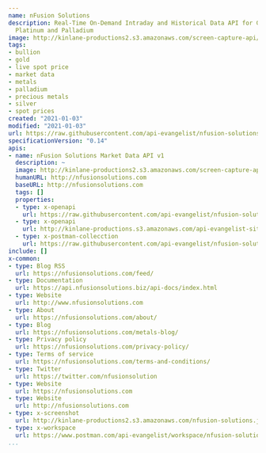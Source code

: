 ```yaml
---
name: nFusion Solutions
description: Real-Time On-Demand Intraday and Historical Data API for Gold, Silver,
  Platinum and Palladium
image: http://kinlane-productions2.s3.amazonaws.com/screen-capture-api/28883-nfusionsolutions-com.jpg
tags:
- bullion
- gold
- live spot price
- market data
- metals
- palladium
- precious metals
- silver
- spot prices
created: "2021-01-03"
modified: "2021-01-03"
url: https://raw.githubusercontent.com/api-evangelist/nfusion-solutions/master/apis.json
specificationVersion: "0.14"
apis:
- name: nFusion Solutions Market Data API v1
  description: ~
  image: http://kinlane-productions2.s3.amazonaws.com/screen-capture-api/28883-nfusionsolutions-com.jpg
  humanURL: http://nfusionsolutions.com
  baseURL: http://nfusionsolutions.com
  tags: []
  properties:
  - type: x-openapi
    url: https://raw.githubusercontent.com/api-evangelist/nfusion-solutions/master/nfusion-solutions-market-data-api-v1-openapi.json
  - type: x-openapi
    url: http://kinlane-productions.s3.amazonaws.com/api-evangelist-site/company/openapis/nfusion-solutions-market-data-api-v1.json
  - type: x-postman-collecction
    url: https://raw.githubusercontent.com/api-evangelist/nfusion-solutions/master/nfusion-solutions-market-data-api-v1-postman-collection.json
include: []
x-common:
- type: Blog RSS
  url: https://nfusionsolutions.com/feed/
- type: Documentation
  url: https://api.nfusionsolutions.biz/api-docs/index.html
- type: Website
  url: http://www.nfusionsolutions.com
- type: About
  url: https://nfusionsolutions.com/about/
- type: Blog
  url: https://nfusionsolutions.com/metals-blog/
- type: Privacy policy
  url: https://nfusionsolutions.com/privacy-policy/
- type: Terms of service
  url: https://nfusionsolutions.com/terms-and-conditions/
- type: Twitter
  url: https://twitter.com/nfusionsolution
- type: Website
  url: https://nfusionsolutions.com
- type: Website
  url: http://nfusionsolutions.com
- type: x-screenshot
  url: http://kinlane-productions2.s3.amazonaws.com/nfusion-solutions.jpg
- type: x-workspace
  url: https://www.postman.com/api-evangelist/workspace/nfusion-solutions/overview
...
```

